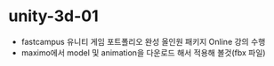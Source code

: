 # unity-3d-01
- fastcampus 유니티 게임 포트폴리오 완성 올인원 패키지 Online 강의 수행
- maximo에서 model 및 animation을 다운로드 해서 적용해 볼것(fbx 파일)
